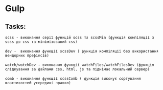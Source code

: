 # Gulp
## Tasks:
``scss - виконання серії функцій scss та scssMin (функція компіляції з scss до css та мінімізований css) ``
\
\
``dev -  виконання функції scssDev ( функція компіляції без використання вендорних префіксів) ``
\
\
``watch/watchDev - виконання функції watchFiles/watchFilesDev (функція слідкування за файлами css, html, js та піднімає локальний сервер)``
\
\
``comb - виконання функції scssComb ( функція виконує сортування властивостей усередині правил) ``

